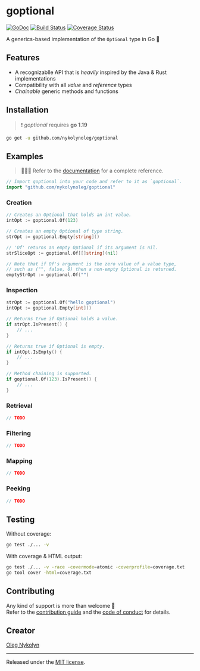 # goptional

[![GoDoc][doc-img]][doc] [![Build Status][ci-img]][ci] [![Coverage Status][cov-img]][cov]

A generics-based implementation of the `Optional` type in Go 🚀

## Features

- A recognizablle API that is *heavily* inspired by the Java & Rust implementations
- Compatibility with all *value* and *reference* types
- *Chainable* generic methods and functions

## Installation

> ❗️ *goptional* requires **go 1.19**

```bash
go get -u github.com/nykolynoleg/goptional
```

## Examples

> 👨🏻‍💻 Refer to the [documentation](https://pkg.go.dev/github.com/nykolynoleg/goptional) for a complete reference.

```go
// Import goptional into your code and refer to it as `goptional`.
import "github.com/nykolynoleg/goptional"
```

### Creation

```go
// Creates an Optional that holds an int value.
intOpt := goptional.Of(123)

// Creates an empty Optional of type string.
strOpt := goptional.Empty[string]()

// 'Of' returns an empty Optional if its argument is nil.
strSliceOpt := goptional.Of[[]string](nil)

// Note that if Of's argument is the zero value of a value type,
// such as ("", false, 0) then a non-empty Optional is returned.
emptyStrOpt := goptional.Of("")
```

### Inspection

```go
strOpt := goptional.Of("hello goptional")
intOpt := goptional.Empty[int]()

// Returns true if Optional holds a value.
if strOpt.IsPresent() {
    // ...
}

// Returns true if Optional is empty.
if intOpt.IsEmpty() {
    // ...
}

// Method chaining is supported.
if goptional.Of(123).IsPresent() {
    // ...
}
```

### Retrieval

```go
// TODO
```

### Filtering

```go
// TODO
```

### Mapping

```go
// TODO
```

### Peeking

```go
// TODO
```

## Testing

Without coverage:

```bash
go test ./... -v
```

With coverage & HTML output:

```bash
go test ./... -v -race -covermode=atomic -coverprofile=coverage.txt
go tool cover -html=coverage.txt
```

## Contributing

Any kind of support is more than welcome 🤝  
Refer to the [contribution guide](CONTRIBUTING.md) and the [code of conduct](CODE_OF_CONDUCT.md) for details.

## Creator

[Oleg Nykolyn](https://linktr.ee/lgnk)

---

Released under the [MIT license](LICENSE.txt).

[doc-img]: https://pkg.go.dev/badge/github.com/nykolynoleg/goptional
[doc]: https://pkg.go.dev/github.com/nykolynoleg/goptional
[ci-img]: https://github.com/nykolynoleg/goptional/actions/workflows/go.yml/badge.svg
[ci]: https://github.com/nykolynoleg/goptional/actions/workflows/go.yml
[cov-img]: https://codecov.io/gh/nykolynoleg/goptional/branch/master/graph/badge.svg
[cov]: https://codecov.io/gh/nykolynoleg/goptional

